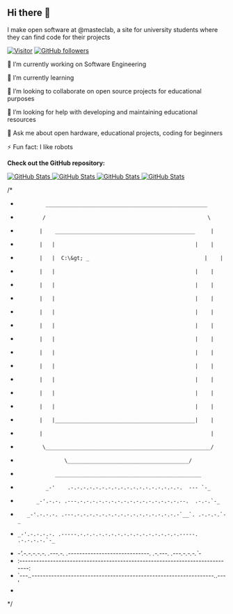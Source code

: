 ## Hi there 👋

I make open software at @masteclab, a site for university students where they can find code for their projects

[![Visitor](https://visitor-badge.laobi.icu/badge?page_id=masteclab)](https://github.com/masteclab) [![GitHub followers](https://img.shields.io/github/followers/masteclab.svg?style=social&label=Follow)](https://github.com/jart?tab=followers)

🔭 I’m currently working on Software Engineering

🌱 I’m currently learning 

👯 I’m looking to collaborate on open source projects for educational purposes

🤔 I’m looking for help with developing and maintaining educational resources

💬 Ask me about open hardware, educational projects, coding for beginners

⚡ Fun fact: I like robots


__Check out the GitHub repository:__

<div>
  <p>
    <a href="https://github.com/masteclab/matlab">
      <img src="https://github-readme-stats.vercel.app/api/pin/?username=masteclab&repo=matlab" alt="GitHub Stats" />
    </a>
    <a href="https://github.com/masteclab/openai">
      <img src="https://github-readme-stats.vercel.app/api/pin/?username=masteclab&repo=openai" alt="GitHub Stats" />
    </a>
    <a href="https://github.com/masteclab/arduino">
      <img src="https://github-readme-stats.vercel.app/api/pin/?username=masteclab&repo=arduino" alt="GitHub Stats" />
    </a>
    <a href="https://github.com/masteclab/python">
      <img src="https://github-readme-stats.vercel.app/api/pin/?username=masteclab&repo=python" alt="GitHub Stats" />
    </a>
    
  </p>
</div>


/*
 *              ____________________________________________________
 *             /                                                    \
 *            |    _____________________________________________     |
 *            |   |                                             |    |
 *            |   |  C:\&gt; _                                     |    |
 *            |   |                                             |    |
 *            |   |                                             |    |
 *            |   |                                             |    |
 *            |   |                                             |    |
 *            |   |                                             |    |
 *            |   |                                             |    |
 *            |   |                                             |    |
 *            |   |                                             |    |
 *            |   |                                             |    |
 *            |   |                                             |    |
 *            |   |                                             |    |
 *            |   |_____________________________________________|    |
 *            |                                                      |
 *             \_____________________________________________________/
 *                    \_______________________________________/
 *                 _______________________________________________
 *              _-'    .-.-.-.-.-.-.-.-.-.-.-.-.-.-.-.-.-.-.  --- `-_
 *           _-'.-.-. .---.-.-.-.-.-.-.-.-.-.-.-.-.-.-.-.-.--.  .-.-.`-_
 *        _-'.-.-.-. .---.-.-.-.-.-.-.-.-.-.-.-.-.-.-.-.-.-`__`. .-.-.-.`-_
 *     _-'.-.-.-.-. .-----.-.-.-.-.-.-.-.-.-.-.-.-.-.-.-.-.-----. .-.-.-.-.`-_
 *  _-'.-.-.-.-.-. .---.-. .-----------------------------. .-.---. .---.-.-.-.`-_
 * :-----------------------------------------------------------------------------:
 * `---._.-----------------------------------------------------------------._.---'
 * 
 */


